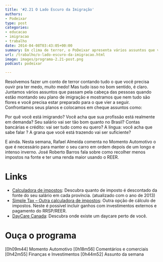 ```yaml
---
title: '#2.21 O Lado Escuro da Imigração'
authors:
- Podeixar
type: post
categories:
- educacao
- imigracao
- trabalho
date: 2014-04-08T03:43:05+00:00
summary: Em clima de terror, o PoDeixar apresenta vários assuntos que vão colocar à prova o seu plano de imigrar para o Canadá. Será que seu idioma é o suficiente? Você acha que vai ter dinheiro pra pagar as contas? Seu filho vai poder estudar? Sua profissão está de fato em demanda e você vai conseguir um emprego na sua área? Estas e outras perguntas a gente responde neste programa.
url: /trabalho/o-lado-escuro-da-imigracao.html
image: images/programa-2.21-post.png
podcast: podeixar

---
```

Resolvemos fazer um conto de terror contando tudo o que você precisa ouvir pra ter medo, muito medo! Mas tudo isso no bom sentido, é claro. Juntamos vários assuntos que passam pela cabeça das pessoas quando estão montando seu plano de imigração e mostramos que nem tudo são flores e você precisa estar preparado para o que vier a seguir. Confrontamos seus planos e colocamos em cheque assuntos como:

Por quê você está imigrando?
Você acha que sua profissão está realmente em demanda?
Seu salário vai ser tão bom quanto no Brasil?
Contas bancárias e crédito: vai ser tudo como eu quero?
A língua: você acha que sabe falar ?
A grana que você está trazendo vai ser suficiente?

E ainda. Nesta semana, Rafael Almeida comenta no Momento Automotivo o que é necessário para manter o seu carro em ordem depois de um longo e intenso inverno. José Roberto Barros fala sobre como recolher menos impostos na fonte e ter uma renda maior usando o REER.

# Links

  * <a href="http://incometax.calculatorscanada.ca/" target="_blank">Calculadora de impostos</a>: Descubra quanto de imposto é descontado da fonte do seu salário em cada província. (atualizado com o ano de 2013)
  * <a href="http://simpletax.ca/calculator" target="_blank">Simple Tax &#8211; Outra calculadora de impostos</a>: Outra opção de cálculo de impostos. Neste é possível incluir ganhos com investimentos externos e pagamento do RRSP/REER.
  * <a href="http://www.daycarecanada.com/" target="_blank">DayCare Canada</a>: Descubra onde existe um daycare perto de você.

# Ouça o programa

[0h09m44] Momento Automotivo
[0h18m56] Comentários e comerciais
[0h42m55] Finanças e Investimentos
[0h44m52] Assunto da semana